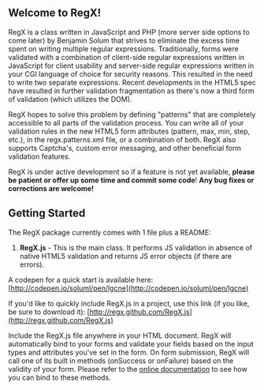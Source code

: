 Welcome to RegX!
---
RegX is a class written in JavaScript and PHP (more server side options to come later) by Benjamin Solum that strives to eliminate the excess time spent on writing multiple regular expressions. Traditionally, forms were validated with a combination of client-side regular expressions written in JavaScript for client usability and server-side regular expressions written in your CGI language of choice for security reasons. This resulted in the need to write two separate expressions. Recent developments in the HTML5 spec have resulted in further validation fragmentation as there's now a third form of validation (which utilizes the DOM).

RegX hopes to solve this problem by defining "patterns" that are completely accessible to all parts of the validation process. You can write all of your validation rules in the new HTML5 form attributes (pattern, max, min, step, etc.), in the regx.patterns.xml file, or a combination of both. RegX also supports Captcha's, custom error messaging, and other beneficial form validation features.

RegX is under active development so if a feature is not yet available, **please be patient or offer up some time and commit some code**! **Any bug fixes or corrections are welcome!**

## Getting Started

The RegX package currently comes with 1 file plus a README:

1. **RegX.js** - This is the main class. It performs JS validation in absence of native HTML5 validation and returns JS error objects (if there are errors).

A codepen for a quick start is available here: [http://codepen.io/soluml/pen/lgcne](http://codepen.io/soluml/pen/lgcne)

If you'd like to quickly include RegX.js in a project, use this link (if you like, be sure to download it): [http://regx.github.com/RegX.js](http://regx.github.com/RegX.js)

Include the RegX.js file anywhere in your HTML document.  RegX will automatically bind to your forms and validate your fields based on the input types and attributes you've set in the form.  On form submission, RegX will call one of its built in methods (onSuccess or onFailure) based on the validity of your form. Please refer to the [online documentation](http://regx.github.com/) to see how you can bind to these methods.